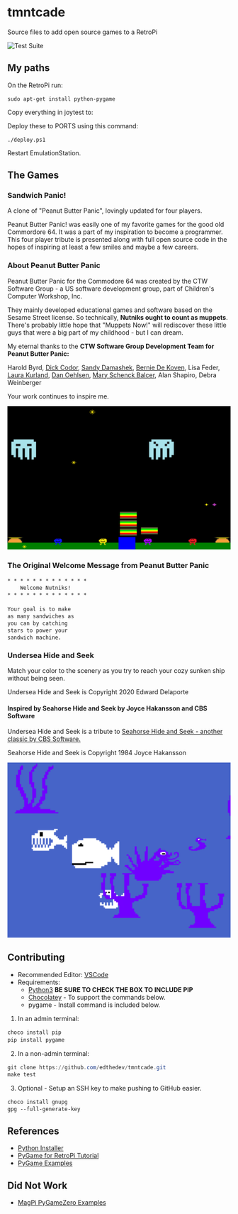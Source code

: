 # tmntcade
Source files to add open source games to a RetroPi

![Test Suite](https://github.com/edthedev/tmntcade/workflows/Test%20Suite/badge.svg)

## My paths

On the RetroPi run:
```
sudo apt-get install python-pygame
```

Copy everything in joytest to:

Deploy these to PORTS using this command:
```
./deploy.ps1
```

Restart EmulationStation.

## The Games

### Sandwich Panic!

A clone of "Peanut Butter Panic", lovingly updated for four players.

Peanut Butter Panic! was easily one of my favorite games for the good old Commordore 64.
It was a part of my inspiration to become a programmer.
This four player tribute is presented along with
full open source code in the hopes of inspiring at least a few smiles and maybe a few careers.


### About Peanut Butter Panic

Peanut Butter Panic for the Commodore 64 was created by the CTW Software Group - a US software development group, part of Children's Computer Workshop, Inc.

They mainly developed educational games and software based on the Sesame Street license. So technically, **Nutniks ought to count as muppets**. There's probably little hope that "Muppets Now!" will rediscover these little guys that were a big part of my childhood - but I can dream.

My eternal thanks to the **CTW Software Group Development Team for Peanut Butter Panic:**

Harold Byrd, [Dick Codor](https://www.amazon.com/Books-Dick-Codor/s?rh=n%3A283155%2Cp_27%3ADick+Codor), [Sandy Damashek](https://muppet.fandom.com/wiki/Sandy_Damashek), [Bernie De Koven](https://en.wikipedia.org/wiki/Bernie_De_Koven),
Lisa Feder, [Laura Kurland](https://www.linkedin.com/in/laura-c-kurland-17435016/), [Dan Oehlsen](https://www.linkedin.com/in/doehlsen/), [Mary Schenck Balcer](https://muppet.fandom.com/wiki/Mary_Schenck), Alan Shapiro, Debra Weinberger

Your work continues to inspire me.

![Sandwich Panic Screenshot](sandwich_panic.PNG)

### The Original Welcome Message from Peanut Butter Panic

```
* * * * * * * * * * * * * 
    Welcome Nutniks!
* * * * * * * * * * * * * 

Your goal is to make 
as many sandwiches as 
you can by catching
stars to power your
sandwich machine.
```

### Undersea Hide and Seek

Match your color to the scenery as you try to reach your cozy sunken ship without being seen.

Undersea Hide and Seek is Copyright 2020 Edward Delaporte

#### Inspired by Seahorse Hide and Seek by Joyce Hakansson and CBS Software

[21]: https://artsandculture.google.com/asset/video-game-commodore-64-sea-horse-hide-n-seek/WAGzMakMQ4NVgA?hl=en

Undersea Hide and Seek is a tribute to [Seahorse Hide and Seek - another classic by CBS Software.][21]

Seahorse Hide and Seek is Copyright 1984 Joyce Hakansson

![Undersea Hide and Seek Screenshot](hideandseek.PNG)

## Contributing

+ Recommended Editor: [VSCode](https://code.visualstudio.com/)
+ Requirements:
  + [Python3](https://www.python.org/downloads/) **BE SURE TO CHECK THE BOX TO INCLUDE PIP**
  + [Chocolatey](https://chocolatey.org/install) - To support the commands below.
  + pygame - Install command is included below.

1. In an admin terminal:
```powershell
choco install pip
pip install pygame
```

2. In a non-admin terminal:
```powershell
git clone https://github.com/edthedev/tmntcade.git
make test
```

3. Optional - Setup an SSH key to make pushing to GitHub easier.
```
choco install gnupg
gpg --full-generate-key
```

## References

- [Python Installer][1]
- [PyGame for RetroPi Tutorial][2]
- [PyGame Examples][3]

[3]: http://programarcadegames.com/index.php?chapter=example_code
[1]: https://www.python.org/downloads/
[2]: https://robotloveskitty.tumblr.com/post/128521211646/getting-ready-for-some-raspberry-jam

## Did Not Work

- [MagPi PyGameZero Examples][4]

[4]: https://github.com/themagpimag/retro-gaming
